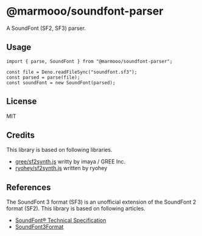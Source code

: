 # @marmooo/soundfont-parser

A SoundFont (SF2, SF3) parser.

## Usage

```
import { parse, SoundFont } from "@marmooo/soundfont-parser";

const file = Deno.readFileSync("soundfont.sf3");
const parsed = parse(file);
const soundFont = new SoundFont(parsed);
```

## License

MIT

## Credits

This library is based on following libraries.

- [gree/sf2synth.js](https://github.com/gree/sf2synth.js) writty by imaya / GREE
  Inc.
- [ryohey/sf2synth.js](https://github.com/ryohey/sf2synth.js) written by ryohey

## References

The SoundFont 3 format (SF3) is an unofficial extension of the SoundFont 2
format (SF2). This library is based on following articles.

- [SoundFont® Technical Specification](https://www.synthfont.com/sfspec24.pdf)
- [SoundFont3Format](https://github.com/FluidSynth/fluidsynth/wiki/SoundFont3Format)
